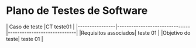 # Plano de Testes de Software



|    Caso de teste            |CT teste01                                      |
|----------------|-------------------------------|-----------------------------|
|Requisitos associados| teste 01 |
|Objetivo do teste| teste 01 |
